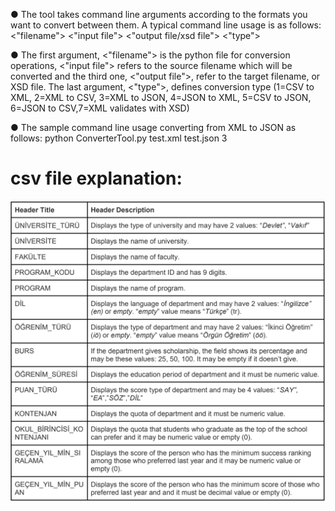 ● The tool takes command line arguments according to the formats you want to convert
between them. A typical command line usage is as follows:
 <"filename"> <"input file"> <"output file/xsd file"> <"type">  

● The first argument, <"filename"> is the python file for conversion operations, <"input
file"> refers to the source filename which will be converted and the third one,
<"output file">, refer to the target filename, or XSD file. The last argument,
<"type">, defines conversion type (1=CSV to XML, 2=XML to CSV, 3=XML to JSON,
4=JSON to XML, 5=CSV to JSON, 6=JSON to CSV,7=XML validates with XSD)

● The sample command line usage converting from XML to JSON as follows:
python ConverterTool.py test.xml test.json 3

# csv file explanation:
![image](https://github.com/oguzhankrky/Pythonic_Converter_Tool/blob/master/images/csv_file_explanation.png)
